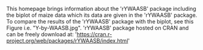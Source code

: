 This homepage brings information about the 'rYWAASB' package including the biplot of maize data which its data are given in the 'rYWAASB' package.
To compare the results of the 'rYWAASB' package with the biplot, see this Figure i.e. "Y-by-WAASB.jpg".
'rYWAASB' package hosted on CRAN and can be freely download at: 'https://cran.r-project.org/web/packages/rYWAASB/index.html'
